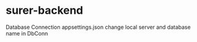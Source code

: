 # surer-backend
Database Connection
appsettings.json
change local server and database name in DbConn
